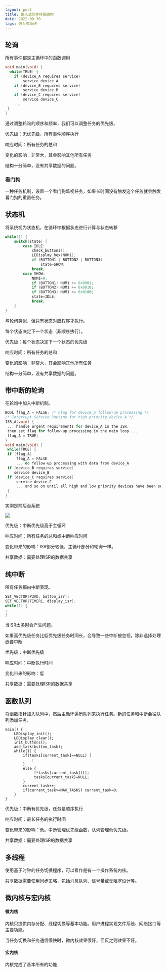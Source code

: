 ```yaml
---
layout: post
title: 嵌入式软件体系结构
date: 2022-09-30
tags: 嵌入式系统
---
```


## 轮询

所有事件都是主循环中的函数调用

```c
void main(void) {
  while(TRUE) {
 	if (device_A requires service)
 		service device_A
 	if (device_B requires service)
 		service device_B
 	if (device_C requires service)
 		service device_C
 	... 
 }
}
```

通过调整轮询的顺序和频率，我们可以调整任务的优先级。

优先级：无优先级，所有事件顺序执行

响应时间：所有任务的总和

变化的影响：非常大，其会影响其他所有任务

结构十分简单，没有共享数据的问题。

### 看门狗

一种任务机制，设置一个看门狗监视任务，如果长时间没有触发这个任务就会触发看门狗的重置任务。

## 状态机

将系统视为状态机，在循环中根据状态进行计算与状态转移

```c
while(1) {
	switch(state) {
		case IDLE:
			check_buttons();
			LEDisplay_hex(NUM1);
			if (BUTTON1 | BUTTON2 | BUTTON3)
				state=SHOW;
			break;
		case SHOW:
            NUM1=0;
            if (BUTTON1) NUM1 += 0x0001;
            if (BUTTON2) NUM1 += 0x0010;
            if (BUTTON3) NUM1 += 0x0100;
            state=IDLE;
            break;
	}
}
```

与轮询类似，但只有状态对应程序才执行。

每个状态决定下一个状态（非顺序执行）。

优先级：每个状态决定下一个状态的优先级

响应时间：所有任务的总和

变化的影响：非常大，其会影响其他所有任务

结构十分简单，没有共享数据的问题。

## 带中断的轮询

在轮询中加入中断机制。

```c
BOOL flag_A = FALSE; /* Flag for device_A follow-up processing */
/* Interrupt Service Routine for high priority device_A */
ISR_A(void) {
 ... handle urgent requirements for device_A in the ISR,
 then set flag for follow-up processing in the main loop ...
 flag_A = TRUE;
}
void main(void) {
 while(TRUE) {
 if (flag_A)
     flag_A = FALSE
     ... do follow-up processing with data from device_A
 if (device_B requires service)
 	service device_B
 if (device_C requires service)
     service device_C
     ... and so on until all high and low priority devices have been serviced
 }
}
```

实例是前后台系统

![](https://newtank1.github.io/assets/images/QQ截图20220930150946.png)

优先级：中断优先级高于主循环

响应时间：所有任务的总和或中断响应时间

变化带来的影响：ISR部分较低，主循环部分和轮询一样。

共享数据：需要处理ISR的数据共享

## 纯中断

所有任务都由中断表现。

```c
SET_VECTOR(P3AD, button_isr);
SET_VECTOR(TIMER1, display_isr);
while(1) {
;
}
```

当ISR太多时会产生问题。

如果高优先级任务比低优先级任务时间长，会导致一些中断被忽视，除非选择处理嵌套中断

优先级：中断优先级

响应时间：中断执行时间

变化带来的影响：低

共享数据：需要处理ISR的数据共享

## 函数队列

将函数指针加入队列中，然后主循环遍历队列来执行任务。新的任务和中断会往队列添加任务、

```
main() {
    LEDisplay_init();
    LEDisplay_clear();
    init_buttons();
    add_task(button_task);
    while(1) {
        if(tasks[current_task]==NULL) {
        	;
        }
        else {
             (*tasks[current_task])();
             tasks[current_task]=NULL;
        }
        current_task++;
        if(current_task>=MAX_TASKS) current_task=0;
    }
}
```

优先级：中断有优先级，任务是顺序执行

响应时间：最长任务的执行时间

变化带来的影响：低。中断管理优先级函数，队列管理低优先级。

共享数据：需要处理ISR的数据共享

## 多线程

使用基于时钟的任务切换程序，可以看作是有一个操作系统内核。

共享数据需要使用同步策略，包括消息队列、信号量或无阻塞设计等。

## 微内核与宏内核

#### 微内核

内核只提供内存分配、线程切换等基本功能。用户进程实现文件系统、网络接口等主要功能。

当任务切换和任务通信很快时，微内核效果很好，但反之则效果不好。

#### 宏内核

内核完成了基本所有的功能